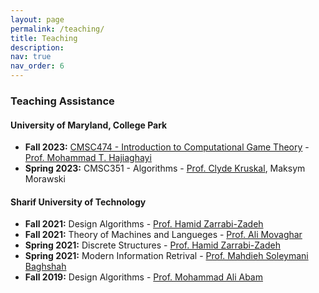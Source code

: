 ```yaml
---
layout: page
permalink: /teaching/
title: Teaching
description:
nav: true
nav_order: 6
---
```


### Teaching Assistance

#### University of Maryland, College Park

- **Fall 2023:** [CMSC474 - Introduction to Computational Game Theory](https://sites.google.com/view/cmsc474-fall23) - [Prof. Mohammad T. Hajiaghayi](https://www.cs.umd.edu/~hajiagha/)
- **Spring 2023:** CMSC351 - Algorithms - [Prof. Clyde Kruskal](https://www.cs.umd.edu/~kruskal/), Maksym Morawski

#### Sharif University of Technology

- **Fall 2021:** Design Algorithms - [Prof. Hamid Zarrabi-Zadeh](https://sharif.edu/~zarrabi/)
- **Fall 2021:** Theory of Machines and Langueges - [Prof. Ali Movaghar](https://sharif.edu/~movaghar/)
- **Spring 2021:** Discrete Structures - [Prof. Hamid Zarrabi-Zadeh](https://sharif.edu/~zarrabi/)
- **Spring 2021:** Modern Information Retrival - [Prof. Mahdieh Soleymani Baghshah](https://sharif.edu/~soleymani/)
- **Fall 2019:** Design Algorithms - [Prof. Mohammad Ali Abam](https://sharif.edu/~abam/)
